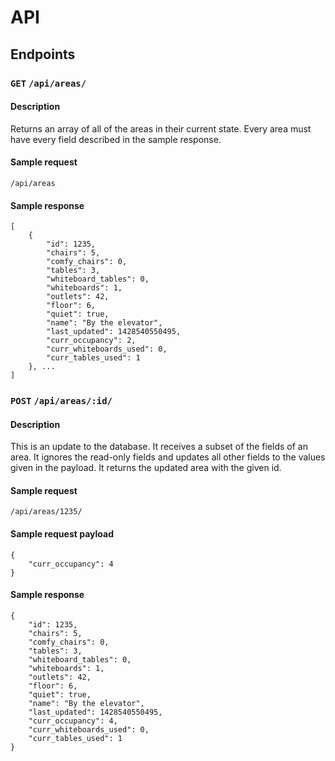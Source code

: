 # API

## Endpoints
### `GET` `/api/areas/`
#### Description
Returns an array of all of the areas in their current state. Every area must have every field described in the sample response.
#### Sample request
`/api/areas`
#### Sample response
```
[
    {
        "id": 1235,
        "chairs": 5,
        "comfy_chairs": 0,
        "tables": 3,
        "whiteboard_tables": 0,
        "whiteboards": 1,
        "outlets": 42,
        "floor": 6,
        "quiet": true,
        "name": "By the elevator",
        "last_updated": 1428540550495,
        "curr_occupancy": 2,
        "curr_whiteboards_used": 0,
        "curr_tables_used": 1
    }, ...
]
```

### `POST` `/api/areas/:id/`
#### Description
This is an update to the database. It receives a subset of the fields of an area. It ignores the read-only fields and updates all other fields to the values given in the payload. It returns the updated area with the given id.
#### Sample request
`/api/areas/1235/`
#### Sample request payload
```
{
    "curr_occupancy": 4
}
```
#### Sample response
```
{
    "id": 1235,
    "chairs": 5,
    "comfy_chairs": 0,
    "tables": 3,
    "whiteboard_tables": 0,
    "whiteboards": 1,
    "outlets": 42,
    "floor": 6,
    "quiet": true,
    "name": "By the elevator",
    "last_updated": 1428540550495,
    "curr_occupancy": 4,
    "curr_whiteboards_used": 0,
    "curr_tables_used": 1
}
```
